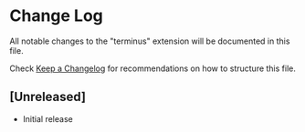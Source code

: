 # Change Log
All notable changes to the "terminus" extension will be documented in this file.

Check [Keep a Changelog](http://keepachangelog.com/) for recommendations on how to structure this file.

## [Unreleased]
- Initial release